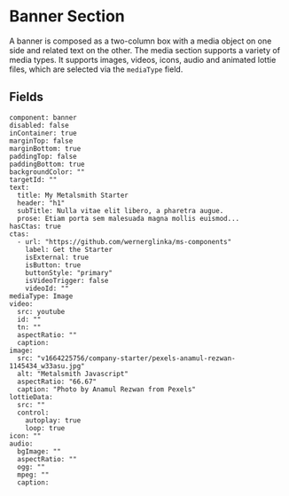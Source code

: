 # Banner Section

A banner is composed as a two-column box with a media object on one side and related text on the other. The media section  supports a variety of media types. It supports images, videos, icons, audio and animated lottie files, which are selected via the `mediaType` field.

## Fields
```
component: banner
disabled: false
inContainer: true
marginTop: false
marginBottom: true
paddingTop: false
paddingBottom: true
backgroundColor: ""
targetId: ""
text:
  title: My Metalsmith Starter
  header: "h1"
  subTitle: Nulla vitae elit libero, a pharetra augue.
  prose: Etiam porta sem malesuada magna mollis euismod...
hasCtas: true
ctas:
  - url: "https://github.com/wernerglinka/ms-components"
    label: Get the Starter
    isExternal: true
    isButton: true
    buttonStyle: "primary"
    isVideoTrigger: false
    videoId: ""
mediaType: Image
video:
  src: youtube
  id: ""
  tn: ""
  aspectRatio: ""
  caption:
image:
  src: "v1664225756/company-starter/pexels-anamul-rezwan-1145434_w33asu.jpg"
  alt: "Metalsmith Javascript"
  aspectRatio: "66.67"
  caption: "Photo by Anamul Rezwan from Pexels"
lottieData:
  src: ""
  control:
    autoplay: true
    loop: true
icon: ""
audio:
  bgImage: ""
  aspectRatio: ""
  ogg: ""
  mpeg: ""
  caption:
```

